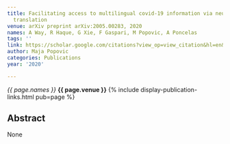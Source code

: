 ```yaml
---
title: Facilitating access to multilingual covid-19 information via neural machine
  translation
venue: arXiv preprint arXiv:2005.00283, 2020
names: A Way, R Haque, G Xie, F Gaspari, M Popovic, A Poncelas
tags: ''
link: https://scholar.google.com/citations?view_op=view_citation&hl=en&user=KdAV2Y0AAAAJ&pagesize=100&sortby=pubdate&citation_for_view=KdAV2Y0AAAAJ:Mojj43d5GZwC
author: Maja Popovic
categories: Publications
year: '2020'

---
```


*{{ page.names }}*
**{{ page.venue }}**
{% include display-publication-links.html pub=page %}
## Abstract

None